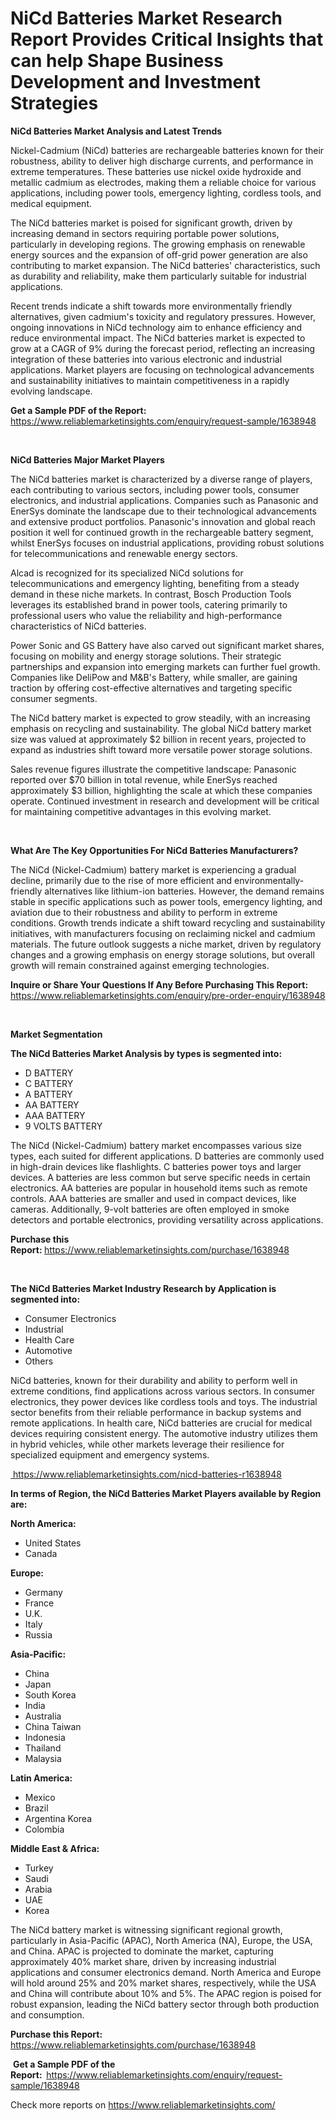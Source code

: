 <p><h1>NiCd Batteries Market Research Report Provides Critical Insights that can help Shape Business Development and Investment Strategies</h1></p><p><strong>NiCd Batteries Market Analysis and Latest Trends</strong></p>
<p><p>Nickel-Cadmium (NiCd) batteries are rechargeable batteries known for their robustness, ability to deliver high discharge currents, and performance in extreme temperatures. These batteries use nickel oxide hydroxide and metallic cadmium as electrodes, making them a reliable choice for various applications, including power tools, emergency lighting, cordless tools, and medical equipment.</p><p>The NiCd batteries market is poised for significant growth, driven by increasing demand in sectors requiring portable power solutions, particularly in developing regions. The growing emphasis on renewable energy sources and the expansion of off-grid power generation are also contributing to market expansion. The NiCd batteries' characteristics, such as durability and reliability, make them particularly suitable for industrial applications.</p><p>Recent trends indicate a shift towards more environmentally friendly alternatives, given cadmium's toxicity and regulatory pressures. However, ongoing innovations in NiCd technology aim to enhance efficiency and reduce environmental impact. The NiCd batteries market is expected to grow at a CAGR of 9% during the forecast period, reflecting an increasing integration of these batteries into various electronic and industrial applications. Market players are focusing on technological advancements and sustainability initiatives to maintain competitiveness in a rapidly evolving landscape.</p></p>
<p><strong>Get a Sample PDF of the Report:&nbsp;</strong> <a href="https://www.reliablemarketinsights.com/enquiry/request-sample/1638948?utm_campaign=2385&utm_medium=2&utm_source=Github&utm_content=ia&utm_term=13022025&utm_id=nicd-batteries">https://www.reliablemarketinsights.com/enquiry/request-sample/1638948</a></p>
<p>&nbsp;</p>
<p><strong>NiCd Batteries Major Market Players</strong></p>
<p><p>The NiCd batteries market is characterized by a diverse range of players, each contributing to various sectors, including power tools, consumer electronics, and industrial applications. Companies such as Panasonic and EnerSys dominate the landscape due to their technological advancements and extensive product portfolios. Panasonic's innovation and global reach position it well for continued growth in the rechargeable battery segment, whilst EnerSys focuses on industrial applications, providing robust solutions for telecommunications and renewable energy sectors.</p><p>Alcad is recognized for its specialized NiCd solutions for telecommunications and emergency lighting, benefiting from a steady demand in these niche markets. In contrast, Bosch Production Tools leverages its established brand in power tools, catering primarily to professional users who value the reliability and high-performance characteristics of NiCd batteries.</p><p>Power Sonic and GS Battery have also carved out significant market shares, focusing on mobility and energy storage solutions. Their strategic partnerships and expansion into emerging markets can further fuel growth. Companies like DeliPow and M&B's Battery, while smaller, are gaining traction by offering cost-effective alternatives and targeting specific consumer segments.</p><p>The NiCd battery market is expected to grow steadily, with an increasing emphasis on recycling and sustainability. The global NiCd battery market size was valued at approximately $2 billion in recent years, projected to expand as industries shift toward more versatile power storage solutions.</p><p>Sales revenue figures illustrate the competitive landscape: Panasonic reported over $70 billion in total revenue, while EnerSys reached approximately $3 billion, highlighting the scale at which these companies operate. Continued investment in research and development will be critical for maintaining competitive advantages in this evolving market.</p></p>
<p>&nbsp;</p>
<p><strong>What Are The Key Opportunities For NiCd Batteries Manufacturers?</strong></p>
<p><p>The NiCd (Nickel-Cadmium) battery market is experiencing a gradual decline, primarily due to the rise of more efficient and environmentally-friendly alternatives like lithium-ion batteries. However, the demand remains stable in specific applications such as power tools, emergency lighting, and aviation due to their robustness and ability to perform in extreme conditions. Growth trends indicate a shift toward recycling and sustainability initiatives, with manufacturers focusing on reclaiming nickel and cadmium materials. The future outlook suggests a niche market, driven by regulatory changes and a growing emphasis on energy storage solutions, but overall growth will remain constrained against emerging technologies.</p></p>
<p><strong>Inquire or Share Your Questions If Any Before Purchasing This Report:</strong> <a href="https://www.reliablemarketinsights.com/enquiry/pre-order-enquiry/1638948?utm_campaign=2385&utm_medium=2&utm_source=Github&utm_content=ia&utm_term=13022025&utm_id=nicd-batteries">https://www.reliablemarketinsights.com/enquiry/pre-order-enquiry/1638948</a></p>
<p>&nbsp;</p>
<p><strong>Market Segmentation</strong></p>
<p><strong>The NiCd Batteries Market Analysis by types is segmented into:</strong></p>
<p><ul><li>D BATTERY</li><li>C BATTERY</li><li>A BATTERY</li><li>AA BATTERY</li><li>AAA BATTERY</li><li>9 VOLTS BATTERY</li></ul></p>
<p><p>The NiCd (Nickel-Cadmium) battery market encompasses various size types, each suited for different applications. D batteries are commonly used in high-drain devices like flashlights. C batteries power toys and larger devices. A batteries are less common but serve specific needs in certain electronics. AA batteries are popular in household items such as remote controls. AAA batteries are smaller and used in compact devices, like cameras. Additionally, 9-volt batteries are often employed in smoke detectors and portable electronics, providing versatility across applications.</p></p>
<p><strong>Purchase this Report:&nbsp;</strong><a href="https://www.reliablemarketinsights.com/purchase/1638948?utm_campaign=2385&utm_medium=2&utm_source=Github&utm_content=ia&utm_term=13022025&utm_id=nicd-batteries">https://www.reliablemarketinsights.com/purchase/1638948</a></p>
<p>&nbsp;</p>
<p><strong>The NiCd Batteries Market Industry Research by Application is segmented into:</strong></p>
<p><ul><li>Consumer Electronics</li><li>Industrial</li><li>Health Care</li><li>Automotive</li><li>Others</li></ul></p>
<p><p>NiCd batteries, known for their durability and ability to perform well in extreme conditions, find applications across various sectors. In consumer electronics, they power devices like cordless tools and toys. The industrial sector benefits from their reliable performance in backup systems and remote applications. In health care, NiCd batteries are crucial for medical devices requiring consistent energy. The automotive industry utilizes them in hybrid vehicles, while other markets leverage their resilience for specialized equipment and emergency systems.</p></p>
<p><a href="https://www.reliablemarketinsights.com/nicd-batteries-r1638948?utm_campaign=2385&utm_medium=2&utm_source=Github&utm_content=ia&utm_term=13022025&utm_id=nicd-batteries">&nbsp;https://www.reliablemarketinsights.com/nicd-batteries-r1638948</a></p>
<p><strong>In terms of Region, the NiCd Batteries Market Players available by Region are:</strong></p>
<p>
    <p> <strong> North America: </strong>
        <ul>
            <li>United States</li>
            <li>Canada</li>
        </ul>
        </p> 
    <p> <strong> Europe: </strong>
        <ul>
            <li>Germany</li>
            <li>France</li>
            <li>U.K.</li>
            <li>Italy</li>
            <li>Russia</li>
        </ul>
        </p> 
    <p> <strong> Asia-Pacific: </strong>
        <ul>
            <li>China</li>
            <li>Japan</li>
            <li>South Korea</li>
            <li>India</li>
            <li>Australia</li>
            <li>China Taiwan</li>
            <li>Indonesia</li>
            <li>Thailand</li>
            <li>Malaysia</li>
        </ul>
        </p> 
    <p> <strong> Latin America: </strong>
        <ul>
            <li>Mexico</li>
            <li>Brazil</li>
            <li>Argentina Korea</li>
            <li>Colombia</li>
        </ul>
        </p> 
    <p> <strong> Middle East & Africa: </strong>
        <ul>
            <li>Turkey</li>
            <li>Saudi</li>
            <li>Arabia</li>
            <li>UAE</li>
            <li>Korea</li>
        </ul>
    </p>
    </p>
<p><p>The NiCd battery market is witnessing significant regional growth, particularly in Asia-Pacific (APAC), North America (NA), Europe, the USA, and China. APAC is projected to dominate the market, capturing approximately 40% market share, driven by increasing industrial applications and consumer electronics demand. North America and Europe will hold around 25% and 20% market shares, respectively, while the USA and China will contribute about 10% and 5%. The APAC region is poised for robust expansion, leading the NiCd battery sector through both production and consumption.</p></p>
<p><strong>Purchase this Report: </strong><a href="https://www.reliablemarketinsights.com/purchase/1638948?utm_campaign=2385&utm_medium=2&utm_source=Github&utm_content=ia&utm_term=13022025&utm_id=nicd-batteries">https://www.reliablemarketinsights.com/purchase/1638948</a></p>
<p>&nbsp;<strong>Get a Sample PDF of the Report:&nbsp;&nbsp;</strong><a href="https://www.reliablemarketinsights.com/enquiry/request-sample/1638948?utm_campaign=2385&utm_medium=2&utm_source=Github&utm_content=ia&utm_term=13022025&utm_id=nicd-batteries">https://www.reliablemarketinsights.com/enquiry/request-sample/1638948</a></p>
<p><strong></strong></p>
<p>Check more reports on <a href="https://www.reliablemarketinsights.com/?utm_campaign=2385&utm_medium=2&utm_source=Github&utm_content=ia&utm_term=13022025&utm_id=nicd-batteries">https://www.reliablemarketinsights.com/</a></p>